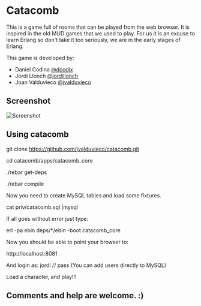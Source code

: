 Catacomb
========
This is a game full of rooms that can be played from the web browser. It is inspired in the old MUD games that we used to play.
For us it is an excuse to learn Erlang so don't take it too seriously, we are in the early stages of Erlang. 

This game is developed by:

* Daniel Codina [@dcodix](https://twitter.com/dcodix)
* Jordi Llonch [@jordillonch](https://twitter.com/jordillonch)
* Joan Valduvieco [@jvalduvieco](https://twitter.com/jvalduvieco)

## Screenshot

![Screenshot](https://raw.github.com/jvalduvieco/catacomb/master/apps/catacomb_core/priv/screenshot.png "Screenshot")


## Using catacomb


git clone https://github.com/jvalduvieco/catacomb.git

cd catacomb/apps/catacomb_core

./rebar get-deps

./rebar compile

Now you need to create MySQL tables and load some fixtures.

cat priv/catacomb.sql |mysql

If all goes without error just type:

erl -pa ebin deps/*/ebin -boot catacomb_core

Now you should be able to point your browser to: 

http://localhost:8081

And login as:
jordi // pass
(You can add users directly to MySQL)

Load a character, and play!!!

## Comments and help are welcome. :)